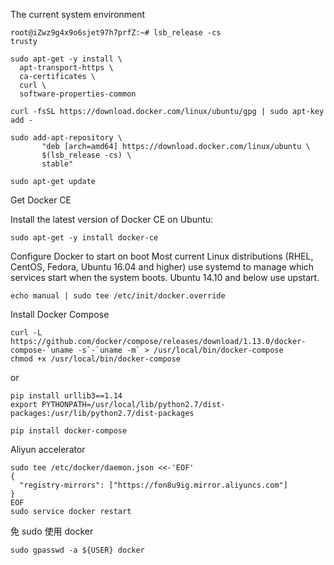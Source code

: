 
The current system environment
```
root@iZwz9g4x9o6sjet97h7prfZ:~# lsb_release -cs
trusty
```

```
sudo apt-get -y install \
  apt-transport-https \
  ca-certificates \
  curl \
  software-properties-common 

curl -fsSL https://download.docker.com/linux/ubuntu/gpg | sudo apt-key add -

sudo add-apt-repository \
       "deb [arch=amd64] https://download.docker.com/linux/ubuntu \
       $(lsb_release -cs) \
       stable"

sudo apt-get update
```

Get Docker CE

Install the latest version of Docker CE on Ubuntu:
```
sudo apt-get -y install docker-ce
```

Configure Docker to start on boot
Most current Linux distributions (RHEL, CentOS, Fedora, Ubuntu 16.04 and higher) use systemd to manage which services start when the system boots. Ubuntu 14.10 and below use upstart.
```
echo manual | sudo tee /etc/init/docker.override
```

Install Docker Compose
```
curl -L https://github.com/docker/compose/releases/download/1.13.0/docker-compose-`uname -s`-`uname -m` > /usr/local/bin/docker-compose
chmod +x /usr/local/bin/docker-compose
```

or

```
pip install urllib3==1.14
export PYTHONPATH=/usr/local/lib/python2.7/dist-packages:/usr/lib/python2.7/dist-packages

pip install docker-compose
```

Aliyun accelerator
```
sudo tee /etc/docker/daemon.json <<-'EOF'
{
  "registry-mirrors": ["https://fon8u9ig.mirror.aliyuncs.com"]
}
EOF
sudo service docker restart
```

免 sudo 使用 docker
```
sudo gpasswd -a ${USER} docker
```
